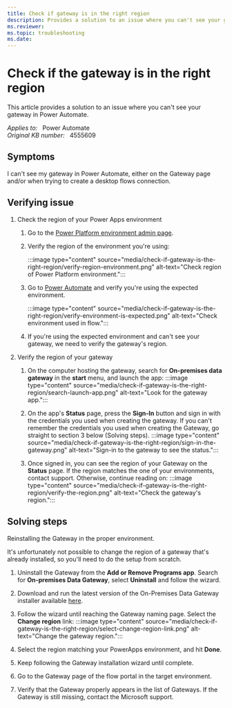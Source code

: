 ```yaml
---
title: Check if gateway is in the right region
description: Provides a solution to an issue where you can't see your gateway in Power Automate.
ms.reviewer: 
ms.topic: troubleshooting
ms.date: 
---
```

# Check if the gateway is in the right region

This article provides a solution to an issue where you can't see your gateway in Power Automate.

_Applies to:_ &nbsp; Power Automate  
_Original KB number:_ &nbsp; 4555609

## Symptoms

I can't see my gateway in Power Automate, either on the Gateway page and/or when trying to create a desktop flows connection.

## Verifying issue

1. Check the region of your Power Apps environment
    1. Go to the [Power Platform environment admin page](https://admin.powerplatform.microsoft.com/environments).
    1. Verify the region of the environment you're using:

        :::image type="content" source="media/check-if-gateway-is-the-right-region/verify-region-environment.png" alt-text="Check region of Power Platform environment.":::

    1. Go to [Power Automate](https://flow.microsoft.com/) and verify you're using the expected environment.

        :::image type="content" source="media/check-if-gateway-is-the-right-region/verify-environment-is-expected.png" alt-text="Check environment used in flow.":::

    1. If you're using the expected environment and can't see your gateway, we need to verify the gateway's region.

2. Verify the region of your gateway
    1. On the computer hosting the gateway, search for **On-premises data gateway** in the **start** menu, and launch the app:
        :::image type="content" source="media/check-if-gateway-is-the-right-region/search-launch-app.png" alt-text="Look for the gateway app.":::

    1. On the app's **Status** page, press the **Sign-In** button and sign in with the credentials you used when creating the gateway. If you can't remember the credentials you used when creating the Gateway, go straight to section 3 below (Solving steps).
        :::image type="content" source="media/check-if-gateway-is-the-right-region/sign-in-the-gateway.png" alt-text="Sign-in to the gateway to see the status.":::

    1. Once signed in, you can see the region of your Gateway on the **Status** page. If the region matches the one of your environments, contact support. Otherwise, continue reading on:
        :::image type="content" source="media/check-if-gateway-is-the-right-region/verify-the-region.png" alt-text="Check the gateway's region.":::

## Solving steps

Reinstalling the Gateway in the proper environment.

It's unfortunately not possible to change the region of a gateway that's already installed, so you'll need to do the setup from scratch.

1. Uninstall the Gateway from the **Add or Remove Programs app**. Search for **On-premises Data Gateway**, select **Uninstall** and follow the wizard.
1. Download and run the latest version of the On-Premises Data Gateway installer available [here](https://powerapps.microsoft.com/downloads/).
1. Follow the wizard until reaching the Gateway naming page. Select the **Change region** link:
    :::image type="content" source="media/check-if-gateway-is-the-right-region/select-change-region-link.png" alt-text="Change the gateway region.":::

1. Select the region matching your PowerApps environment, and hit **Done**.
1. Keep following the Gateway installation wizard until complete.
1. Go to the Gateway page of the flow portal in the target environment.
1. Verify that the Gateway properly appears in the list of Gateways. If the Gateway is still missing, contact the Microsoft support.
